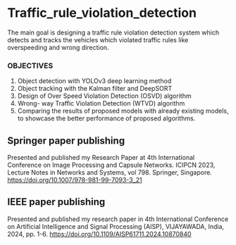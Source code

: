 # Traffic_rule_violation_detection
The main goal is designing a traffic rule violation detection system which detects and tracks the vehicles which violated traffic rules like overspeeding and wrong direction.

### OBJECTIVES	
 1. Object detection with YOLOv3 deep learning method
 2. Object tracking with the Kalman filter and DeepSORT
 3. Design of Over Speed Violation Detection (OSVD) algorithm
 4. Wrong- way Traffic Violation Detection (WTVD) algorithm
 5. Comparing the results of proposed models with already existing models, to showcase the better performance of proposed algorithms.

## Springer paper publishing
Presented and published my Research Paper at 4th International Conference on Image Processing and Capsule Networks. ICIPCN 2023, Lecture Notes in Networks and Systems, vol 798. Springer, Singapore.
https://doi.org/10.1007/978-981-99-7093-3_21
## IEEE paper publishing
Presented and published my research paper in 4th International Conference on Artificial Intelligence and Signal Processing (AISP), VIJAYAWADA, India, 2024, pp. 1-6.
https://doi.org/10.1109/AISP61711.2024.10870840

